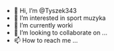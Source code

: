 - 👋 Hi, I’m @Tyszek343
- 👀 I’m interested in sport muzyka 
- 🌱 I’m currently worki 
- 💞️ I’m looking to collaborate on ...
- 📫 How to reach me ...

<!---
Tyszek343/Tyszek343 is a ✨ special ✨ repository because its `README.md` (this file) appears on your GitHub profile.
You can click the Preview link to take a look at your changes.
--->
